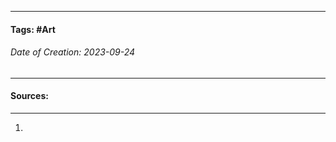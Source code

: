 __________________________________________________________________________
#### **Tags:** #Art
###### *Date of Creation: 2023-09-24*
__________________________________________________________________________


#### Sources:
__________________________________________________________________________
1. 